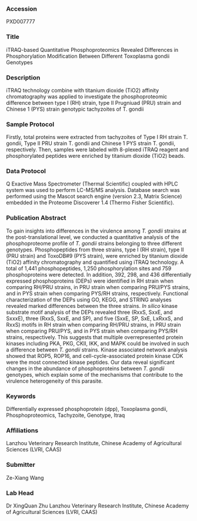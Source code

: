 ### Accession
PXD007777

### Title
iTRAQ-based Quantitative Phosphoproteomics Revealed Differences in Phosphorylation Modification Between Different Toxoplasma gondii Genotypes

### Description
iTRAQ technology combine with titanium dioxide (TiO2) affinity chromatography was applied to investigate the phosphoproteomic difference between type I (RH) strain, type II Prugniuad (PRU) strain and Chinese 1 (PYS) strain genotypic tachyzoites of T. gondii

### Sample Protocol
Firstly, total proteins were extracted from tachyzoites of Type I RH strain T. gondii, Type II PRU strain T. gondii and Chinese 1 PYS strain T. gondii, respectively. Then, samples were labeled with 8-plexed iTRAQ reagent and phosphorylated peptides were enriched by titanium dioxide (TiO2) beads.

### Data Protocol
Q Exactive Mass Spectrometer (Thermal Scientific) coupled with HPLC system was used to perform LC-MS/MS analysis. Database search was performed using the Mascot search engine (version 2.3, Matrix Science) embedded in the Proteome Discoverer 1.4 (Thermo Fisher Scientific).

### Publication Abstract
To gain insights into differences in the virulence among <i>T. gondii</i> strains at the post-translational level, we conducted a quantitative analysis of the phosphoproteome profile of <i>T. gondii</i> strains belonging to three different genotypes. Phosphopeptides from three strains, type I (RH strain), type II (PRU strain) and ToxoDB#9 (PYS strain), were enriched by titanium dioxide (TiO2) affinity chromatography and quantified using iTRAQ technology. A total of 1,441 phosphopeptides, 1,250 phosphorylation sites and 759 phosphoproteins were detected. In addition, 392, 298, and 436 differentially expressed phosphoproteins (DEPs) were identified in RH strain when comparing RH/PRU strains, in PRU strain when comparing PRU/PYS strains, and in PYS strain when comparing PYS/RH strains, respectively. Functional characterization of the DEPs using GO, KEGG, and STRING analyses revealed marked differences between the three strains. <i>In silico</i> kinase substrate motif analysis of the DEPs revealed three (RxxS, SxxE, and SxxxE), three (RxxS, SxxE, and SP), and five (SxxE, SP, SxE, LxRxxS, and RxxS) motifs in RH strain when comparing RH/PRU strains, in PRU strain when comparing PRU/PYS, and in PYS strain when comparing PYS/RH strains, respectively. This suggests that multiple overrepresented protein kinases including PKA, PKG, CKII, IKK, and MAPK could be involved in such a difference between <i>T. gondii</i> strains. Kinase associated network analysis showed that ROP5, ROP16, and cell-cycle-associated protein kinase CDK were the most connected kinase peptides. Our data reveal significant changes in the abundance of phosphoproteins between <i>T. gondii</i> genotypes, which explain some of the mechanisms that contribute to the virulence heterogeneity of this parasite.

### Keywords
Differentially expressed phosphoprotein (dpp), Toxoplasma gondii, Phosphoproteomics, Tachyzoite, Genotype, Itraq

### Affiliations
Lanzhou Veterinary Research Institute, Chinese Academy of Agricultural Sciences (LVRI, CAAS)

### Submitter
Ze-Xiang Wang

### Lab Head
Dr XingQuan Zhu
Lanzhou Veterinary Research Institute, Chinese Academy of Agricultural Sciences (LVRI, CAAS)


